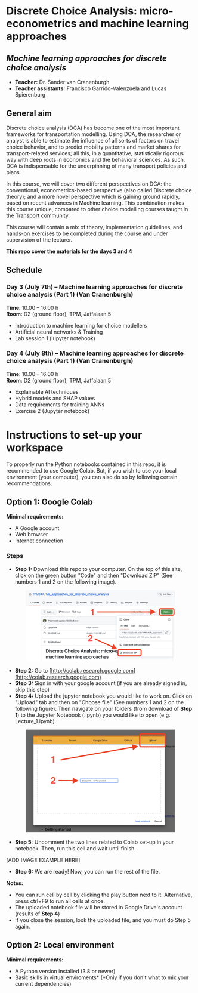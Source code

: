 # Discrete Choice Analysis: micro-econometrics and machine learning approaches
## *Machine learning approaches for discrete choice analysis*

- **Teacher:** Dr. Sander van Cranenburgh
- **Teacher assistants:** Francisco Garrido-Valenzuela and Lucas Spierenburg

## General aim
Discrete choice analysis (DCA) has become one of the most important frameworks for transportation modelling. Using DCA, the researcher or analyst is able to estimate the influence of all sorts of factors on travel choice behavior, and to predict mobility patterns and market shares for transport-related services; all this, in a quantitative, statistically rigorous way with deep roots in economics and the behavioral sciences. As such, DCA is indispensable for the underpinning of many transport policies and plans.

In this course, we will cover two different perspectives on DCA: the conventional, econometrics-based perspective (also called Discrete choice theory); and a more novel perspective which is gaining ground rapidly, based on recent advances in Machine learning. This combination makes this course unique, compared to other choice modelling courses taught in the Transport community.

This course will contain a mix of theory, implementation guidelines, and hands-on exercises to be completed during the course and under supervision of the lecturer.

**This repo cover the materials for the days 3 and 4**

## Schedule

### Day 3 (July 7th) – Machine learning approaches for discrete choice analysis (Part 1) (Van Cranenburgh)
**Time**: 10.00 – 16.00 h<br>
**Room**: D2 (ground floor), TPM, Jaffalaan 5
- Introduction to machine learning for choice modellers
- Artificial neural networks & Training
- Lab session 1 (jupyter notebook)


### Day 4 (July 8th) – Machine learning approaches for discrete choice analysis (Part 1) (Van Cranenburgh)
**Time**: 10.00 – 16.00 h<br>
**Room**: D2 (ground floor), TPM, Jaffalaan 5
- Explainable AI techniques
- Hybrid models and SHAP values
- Data requirements for training ANNs
- Exercise 2 (Jupyter notebook)

# Instructions to set-up your workspace

To properly run the Python notebooks contained in this repo, it is recommended to use Google Colab. But, if you wish to use your local environment (your computer), you can also do so by following certain recommendations.

## Option 1: Google Colab

**Minimal requirements:**
- A Google account
- Web browser
- Internet connection

### Steps
- **Step 1:** Download this repo to your computer. On the top of this site, click on the green button "Code" and then "Download ZIP" (See numbers 1 and 2 on the following image).
<p align="center">
  <img width="400" src="https://github.com/FGarridoV/resources/blob/main/Downloading%20repo.png">
</p>

- **Step 2:** Go to [http://colab.research.google.com](http://colab.research.google.com)
- **Step 3:** Sign in with your google account (if you are already signed in, skip this step)
- **Step 4:** Upload the jupyter notebook you would like to work on. Click on "Upload" tab and then on "Choose file" (See numbers 1 and 2 on the following figure). Then navigate on your folders (from download of **Step 1**) to the Jupyter Notebook (.ipynb) you would like to open (e.g. Lecture_1.ipynb).
<p align="center">
  <img width="400" src="https://github.com/FGarridoV/resources/blob/main/Opening%20ipynb.png?raw=true">
</p>

- **Step 5:** Uncomment the two lines related to Colab set-up in your notebook. Then, run this cell and wait until finish.

[ADD IMAGE EXAMPLE HERE]

- **Step 6:** We are ready! Now, you can run the rest of the file.

**Notes:**
- You can run cell by cell by clicking the play button next to it. Alternative, press ctrl+F9 to run all cells at once.
- The uploaded notebook file will be stored in Google Drive's account (results of **Step 4**)
- If you close the session, look the uploaded file, and you must do Step 5 again.


## Option 2: Local environment

**Minimal requirements:**
- A Python version installed (3.8 or newer)
- Basic skills in virtual enviroments* (*Only if you don't what to mix your current dependencies)
